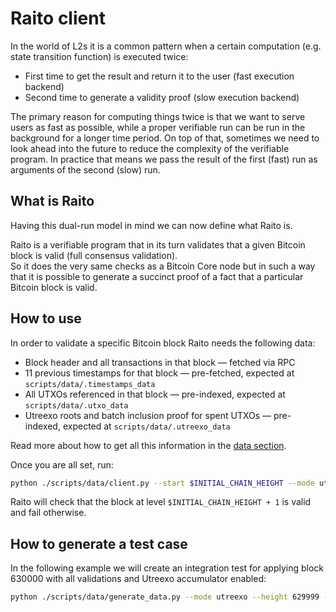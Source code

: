 # Raito client

In the world of L2s it is a common pattern when a certain computation (e.g. state transition function) is executed twice:
- First time to get the result and return it to the user (fast execution backend)
- Second time to generate a validity proof (slow execution backend)

The primary reason for computing things twice is that we want to serve users as fast as possible, while a proper verifiable run can be run in the background for a longer time period. On top of that, sometimes we need to look ahead into the future to reduce the complexity of the verifiable program. In practice that means we pass the result of the first (fast) run as arguments of the second (slow) run.

## What is Raito

Having this dual-run model in mind we can now define what Raito is.

Raito is a verifiable program that in its turn validates that a given Bitcoin block is valid (full consensus validation).  
So it does the very same checks as a Bitcoin Core node but in such a way that it is possible to generate a succinct proof of a fact that a particular Bitcoin block is valid.

## How to use

In order to validate a specific Bitcoin block Raito needs the following data:
- Block header and all transactions in that block — fetched via RPC
- 11 previous timestamps for that block — pre-fetched, expected at `scripts/data/.timestamps_data`
- All UTXOs referenced in that block — pre-indexed, expected at `scripts/data/.utxo_data`
- Utreexo roots and batch inclusion proof for spent UTXOs — pre-indexed, expected at `scripts/data/.utreexo_data`

Read more about how to get all this information in the [data section](data.md).

Once you are all set, run:

```sh
python ./scripts/data/client.py --start $INITIAL_CHAIN_HEIGHT --mode utreexo
```

Raito will check that the block at level `$INITIAL_CHAIN_HEIGHT + 1` is valid and fail otherwise.

## How to generate a test case

In the following example we will create an integration test for applying block 630000 with all validations and Utreexo accumulator enabled:

```sh
python ./scripts/data/generate_data.py --mode utreexo --height 629999 --num_blocks 1 --output_file packages/client/tests/data/utreexo_629999.json --fast
```
